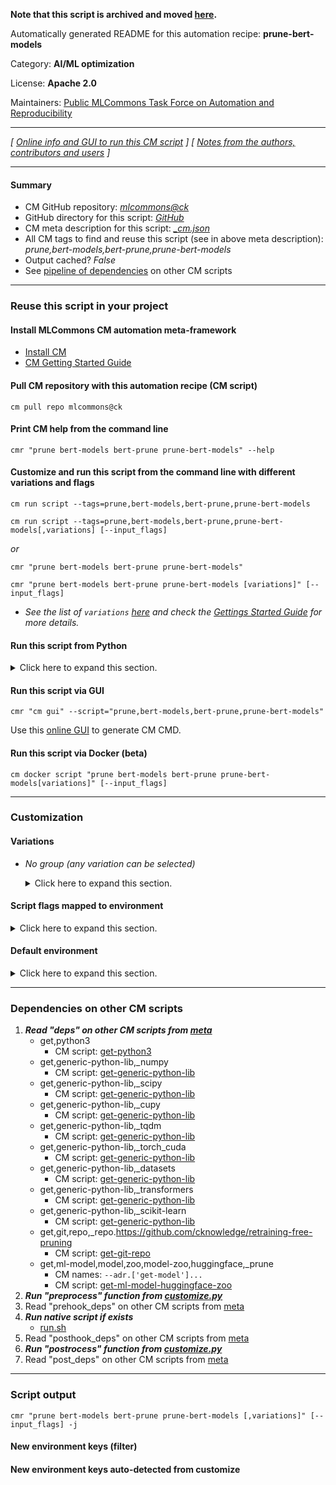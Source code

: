 **Note that this script is archived and moved [here](https://github.com/mlcommons/cm4mlops/tree/main/script/prune-bert-models).**



Automatically generated README for this automation recipe: **prune-bert-models**

Category: **AI/ML optimization**

License: **Apache 2.0**

Maintainers: [Public MLCommons Task Force on Automation and Reproducibility](https://github.com/mlcommons/ck/blob/master/docs/taskforce.md)

---
*[ [Online info and GUI to run this CM script](https://access.cknowledge.org/playground/?action=scripts&name=prune-bert-models,76182d4896414216) ] [ [Notes from the authors, contributors and users](README-extra.md) ]*

---
#### Summary

* CM GitHub repository: *[mlcommons@ck](https://github.com/mlcommons/ck/tree/dev/cm-mlops)*
* GitHub directory for this script: *[GitHub](https://github.com/mlcommons/ck/tree/dev/cm-mlops/script/prune-bert-models)*
* CM meta description for this script: *[_cm.json](_cm.json)*
* All CM tags to find and reuse this script (see in above meta description): *prune,bert-models,bert-prune,prune-bert-models*
* Output cached? *False*
* See [pipeline of dependencies](#dependencies-on-other-cm-scripts) on other CM scripts


---
### Reuse this script in your project

#### Install MLCommons CM automation meta-framework

* [Install CM](https://access.cknowledge.org/playground/?action=install)
* [CM Getting Started Guide](https://github.com/mlcommons/ck/blob/master/docs/getting-started.md)

#### Pull CM repository with this automation recipe (CM script)

```cm pull repo mlcommons@ck```

#### Print CM help from the command line

````cmr "prune bert-models bert-prune prune-bert-models" --help````

#### Customize and run this script from the command line with different variations and flags

`cm run script --tags=prune,bert-models,bert-prune,prune-bert-models`

`cm run script --tags=prune,bert-models,bert-prune,prune-bert-models[,variations] [--input_flags]`

*or*

`cmr "prune bert-models bert-prune prune-bert-models"`

`cmr "prune bert-models bert-prune prune-bert-models [variations]" [--input_flags]`


* *See the list of `variations` [here](#variations) and check the [Gettings Started Guide](https://github.com/mlcommons/ck/blob/dev/docs/getting-started.md) for more details.*

#### Run this script from Python

<details>
<summary>Click here to expand this section.</summary>

```python

import cmind

r = cmind.access({'action':'run'
                  'automation':'script',
                  'tags':'prune,bert-models,bert-prune,prune-bert-models'
                  'out':'con',
                  ...
                  (other input keys for this script)
                  ...
                 })

if r['return']>0:
    print (r['error'])

```

</details>


#### Run this script via GUI

```cmr "cm gui" --script="prune,bert-models,bert-prune,prune-bert-models"```

Use this [online GUI](https://cKnowledge.org/cm-gui/?tags=prune,bert-models,bert-prune,prune-bert-models) to generate CM CMD.

#### Run this script via Docker (beta)

`cm docker script "prune bert-models bert-prune prune-bert-models[variations]" [--input_flags]`

___
### Customization


#### Variations

  * *No group (any variation can be selected)*
    <details>
    <summary>Click here to expand this section.</summary>

    * `_model.#`
      - Environment variables:
        - *CM_BERT_PRUNE_MODEL_NAME*: `#`
        - *CM_MODEL_ZOO_STUB*: `#`
      - Workflow:
    * `_path.#`
      - Environment variables:
        - *CM_BERT_PRUNE_CKPT_PATH*: `#`
      - Workflow:
    * `_task.#`
      - Environment variables:
        - *CM_BERT_PRUNE_TASK*: `#`
      - Workflow:

    </details>


#### Script flags mapped to environment
<details>
<summary>Click here to expand this section.</summary>

* `--constraint=value`  &rarr;  `CM_BERT_PRUNE_CONSTRAINT=value`
* `--output_dir=value`  &rarr;  `CM_BERT_PRUNE_OUTPUT_DIR=value`

**Above CLI flags can be used in the Python CM API as follows:**

```python
r=cm.access({... , "constraint":...}
```

</details>

#### Default environment

<details>
<summary>Click here to expand this section.</summary>

These keys can be updated via `--env.KEY=VALUE` or `env` dictionary in `@input.json` or using script flags.

* CM_BERT_PRUNE_TASK: `squad`
* CM_BERT_PRUNE_MODEL_NAME: `bert-large-uncased`
* CM_MODEL_ZOO_STUB: `bert-large-uncased`
* CM_BERT_PRUNE_CONSTRAINT: `0.5`

</details>

___
### Dependencies on other CM scripts


  1. ***Read "deps" on other CM scripts from [meta](https://github.com/mlcommons/ck/tree/dev/cm-mlops/script/prune-bert-models/_cm.json)***
     * get,python3
       - CM script: [get-python3](https://github.com/mlcommons/ck/tree/master/cm-mlops/script/get-python3)
     * get,generic-python-lib,_numpy
       - CM script: [get-generic-python-lib](https://github.com/mlcommons/ck/tree/master/cm-mlops/script/get-generic-python-lib)
     * get,generic-python-lib,_scipy
       - CM script: [get-generic-python-lib](https://github.com/mlcommons/ck/tree/master/cm-mlops/script/get-generic-python-lib)
     * get,generic-python-lib,_cupy
       - CM script: [get-generic-python-lib](https://github.com/mlcommons/ck/tree/master/cm-mlops/script/get-generic-python-lib)
     * get,generic-python-lib,_tqdm
       - CM script: [get-generic-python-lib](https://github.com/mlcommons/ck/tree/master/cm-mlops/script/get-generic-python-lib)
     * get,generic-python-lib,_torch_cuda
       - CM script: [get-generic-python-lib](https://github.com/mlcommons/ck/tree/master/cm-mlops/script/get-generic-python-lib)
     * get,generic-python-lib,_datasets
       - CM script: [get-generic-python-lib](https://github.com/mlcommons/ck/tree/master/cm-mlops/script/get-generic-python-lib)
     * get,generic-python-lib,_transformers
       - CM script: [get-generic-python-lib](https://github.com/mlcommons/ck/tree/master/cm-mlops/script/get-generic-python-lib)
     * get,generic-python-lib,_scikit-learn
       - CM script: [get-generic-python-lib](https://github.com/mlcommons/ck/tree/master/cm-mlops/script/get-generic-python-lib)
     * get,git,repo,_repo.https://github.com/cknowledge/retraining-free-pruning
       - CM script: [get-git-repo](https://github.com/mlcommons/ck/tree/master/cm-mlops/script/get-git-repo)
     * get,ml-model,model,zoo,model-zoo,huggingface,_prune
       * CM names: `--adr.['get-model']...`
       - CM script: [get-ml-model-huggingface-zoo](https://github.com/mlcommons/ck/tree/master/cm-mlops/script/get-ml-model-huggingface-zoo)
  1. ***Run "preprocess" function from [customize.py](https://github.com/mlcommons/ck/tree/dev/cm-mlops/script/prune-bert-models/customize.py)***
  1. Read "prehook_deps" on other CM scripts from [meta](https://github.com/mlcommons/ck/tree/dev/cm-mlops/script/prune-bert-models/_cm.json)
  1. ***Run native script if exists***
     * [run.sh](https://github.com/mlcommons/ck/tree/dev/cm-mlops/script/prune-bert-models/run.sh)
  1. Read "posthook_deps" on other CM scripts from [meta](https://github.com/mlcommons/ck/tree/dev/cm-mlops/script/prune-bert-models/_cm.json)
  1. ***Run "postrocess" function from [customize.py](https://github.com/mlcommons/ck/tree/dev/cm-mlops/script/prune-bert-models/customize.py)***
  1. Read "post_deps" on other CM scripts from [meta](https://github.com/mlcommons/ck/tree/dev/cm-mlops/script/prune-bert-models/_cm.json)

___
### Script output
`cmr "prune bert-models bert-prune prune-bert-models [,variations]" [--input_flags] -j`
#### New environment keys (filter)

#### New environment keys auto-detected from customize
